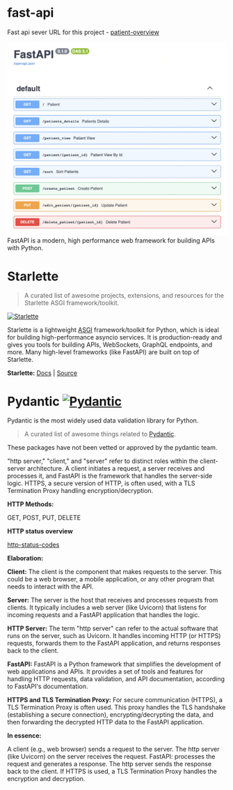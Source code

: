 # fast-api

Fast api sever URL for this project - [patient-overview](http://127.0.0.1:8000/docs)

![Patient Management](image.png)
FastAPI is a modern, high performance web framework for building APIs with Python.

# Starlette

> A curated list of awesome projects, extensions, and resources for the Starlette ASGI framework/toolkit.

[![Starlette](https://awesome.re/badge.svg)](https://awesome.re)

Starlette is a lightweight [ASGI](https://asgi.readthedocs.io/) framework/toolkit for Python, which is ideal for building high-performance asyncio services. It is production-ready and gives you tools for building APIs, WebSockets, GraphQL endpoints, and more. Many high-level frameworks (like FastAPI) are built on top of Starlette.

**Starlette:** [Docs](https://www.starlette.io/) | [Source](https://github.com/encode/starlette)


# Pydantic [![Pydantic](https://awesome.re/badge-flat.svg)](https://github.com/sindresorhus/awesome)

Pydantic is the most widely used data validation library for Python.

> A curated list of awesome things related to [Pydantic](https://pydantic-docs.helpmanual.io/).

These packages have not been vetted or approved by the pydantic team.



"http server," "client," and "server" refer to distinct roles within the client-server architecture. A client initiates a request, a server receives and processes it, and FastAPI is the framework that handles the server-side logic. HTTPS, a secure version of HTTP, is often used, with a TLS Termination Proxy handling encryption/decryption. 

**HTTP Methods:**

GET, POST, PUT, DELETE

**HTTP status overview**

[http-status-codes](https://developer.mozilla.org/en-US/docs/Web/HTTP/Reference/Status)

**Elaboration:**

**Client:**
The client is the component that makes requests to the server. This could be a web browser, a mobile application, or any other program that needs to interact with the API. 

**Server:**
The server is the host that receives and processes requests from clients. It typically includes a web server (like Uvicorn) that listens for incoming requests and a FastAPI application that handles the logic. 

**HTTP Server:**
The term "http server" can refer to the actual software that runs on the server, such as Uvicorn. It handles incoming HTTP (or HTTPS) requests, forwards them to the FastAPI application, and returns responses back to the client.

**FastAPI:**
FastAPI is a Python framework that simplifies the development of web applications and APIs. It provides a set of tools and features for handling HTTP requests, data validation, and API documentation, according to FastAPI's documentation.

**HTTPS and TLS Termination Proxy:**
For secure communication (HTTPS), a TLS Termination Proxy is often used. This proxy handles the TLS handshake (establishing a secure connection), encrypting/decrypting the data, and then forwarding the decrypted HTTP data to the FastAPI application. 

**In essence:**

A client (e.g., web browser) sends a request to the server.
The http server (like Uvicorn) on the server receives the request.
FastAPI: processes the request and generates a response.
The http server sends the response back to the client.
If HTTPS is used, a TLS Termination Proxy handles the encryption and decryption.